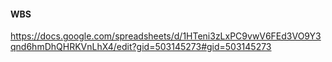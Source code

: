 #### WBS
https://docs.google.com/spreadsheets/d/1HTeni3zLxPC9vwV6FEd3VO9Y3qnd6hmDhQHRKVnLhX4/edit?gid=503145273#gid=503145273
